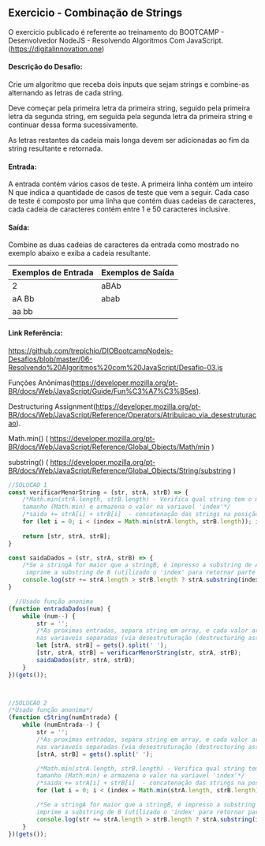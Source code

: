 ## Exercicio - Combinação de Strings

O exercicio publicado é referente ao treinamento do BOOTCAMP - Desenvolvedor NodeJS -  Resolvendo Algoritmos Com JavaScript.(https://digitalinnovation.one)


#### Descrição do Desafio:

Crie um algoritmo que receba dois inputs que sejam strings e combine-as alternando as letras de cada string. 

Deve começar pela primeira letra da primeira string, seguido pela primeira letra da segunda string, em seguida pela segunda letra da primeira string e continuar dessa forma sucessivamente.

As letras restantes da cadeia mais longa devem ser adicionadas ao fim da string resultante e retornada.


#### Entrada:

A entrada contém vários casos de teste. A primeira linha contém um inteiro N que indica a quantidade de casos de teste que vem a seguir. Cada caso de teste é composto por uma linha que contém duas cadeias de caracteres, cada cadeia de caracteres contém entre 1 e 50 caracteres inclusive.


#### Saída:

Combine as duas cadeias de caracteres da entrada como mostrado no exemplo abaixo e exiba a cadeia resultante.

Exemplos de Entrada  | Exemplos de Saída
------------- | -------------
2 | aBAb
aA Bb | abab
aa bb |	


#### Link Referência:
https://github.com/trepichio/DIOBootcampNodejs-Desafios/blob/master/06-Resolvendo%20Algoritmos%20com%20JavaScript/Desafio-03.js

Funções Anônimas(https://developer.mozilla.org/pt-BR/docs/Web/JavaScript/Guide/Fun%C3%A7%C3%B5es).

Destructuring Assignment(https://developer.mozilla.org/pt-BR/docs/Web/JavaScript/Reference/Operators/Atribuicao_via_desestruturacao).

Math.min() ( https://developer.mozilla.org/pt-BR/docs/Web/JavaScript/Reference/Global_Objects/Math/min )

substring() ( https://developer.mozilla.org/pt-BR/docs/Web/JavaScript/Reference/Global_Objects/String/substring )



```javascript
//SOLUCAO 1
const verificarMenorString = (str, strA, strB) => {
    /*Math.min(strA.length, strB.length) - Verifica qual string tem o menor valor no
    tamanho (Math.min) e armazena o valor na variavel 'index'*/
    /*saida += strA[i] + strB[i]  - concatenação das strings na posição correta*/
    for (let i = 0; i < (index = Math.min(strA.length, strB.length)); i++) str += strA[i] + strB[i];
    
    return [str, strA, strB];
}

const saidaDados = (str, strA, strB) => {
    /*Se a stringA for maior que a stringB, é impresso a substring de A, caso contrario
     imprime a substring de B (utilizado o 'index' para retornar parte da string.) */
    console.log(str += strA.length > strB.length ? strA.substring(index) : strB.substring(index));
}

  //Usado função anonima 
(function entradaDados(num) {
    while (num--) {
        str = '';
        /*As proximas entradas, separa string em array, e cada valor armazena 
        nas variaveis separadas (via desestruturação (destructuring assignment))*/
        let [strA, strB] = gets().split(' '); 
        [str, strA, strB] = verificarMenorString(str, strA, strB);
        saidaDados(str, strA, strB);
    }
})(gets());



//SOLUCAO 2
/*Usado função anonima*/
(function cString(numEntrada) {
    while (numEntrada--) {
        str = '';
        /*As proximas entradas, separa string em array, e cada valor armazena 
        nas variaveis separadas (via desestruturação (destructuring assignment))*/
        [strA, strB] = gets().split(' ');

        /*Math.min(strA.length, strB.length) - Verifica qual string tem o menor valor no
        tamanho (Math.min) e armazena o valor na variavel 'index'*/
        /*saida += strA[i] + strB[i]  - concatenação das strings na posição correta*/
        for (let i = 0; i < (index = Math.min(strA.length, strB.length)); i++) str += strA[i] + strB[i];

        /*Se a stringA for maior que a stringB, é impresso a substring de A, caso contrario
        imprime a substring de B (utilizado o 'index' para retornar parte da string.) */
        console.log(str += strA.length > strB.length ? strA.substring(index) : strB.substring(index));
    }
})(gets());
```
